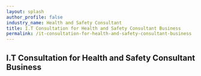 ```yaml
---
layout: splash 
author_profile: false 
industry_name: Health and Safety Consultant
title: I.T Consultation for Health and Safety Consultant Business
permalink: /it-consultation-for-health-and-safety-consultant-business
---
```


## I.T Consultation for Health and Safety Consultant Business